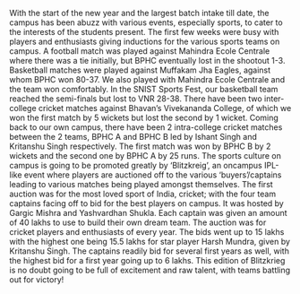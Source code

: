 <!-- TITLE: Striker -->
<!-- SUBTITLE: -->

With the start of the new year and the largest batch intake till date, the campus
has been abuzz with various events, especially sports, to cater to the interests of
the students present. The first few weeks were busy with players and enthusiasts
giving inductions for the various sports teams on campus.
A football match was played against Mahindra Ecole Centrale where there was
a tie initially, but BPHC eventually lost in the shootout 1-3. Basketball matches were
played against Muffakam Jha Eagles, against whom BPHC won 80-37. We also
played with Mahindra Ecole Centrale and the team won comfortably. In the SNIST
Sports Fest, our basketball team reached the semi-finals but lost to VNR 28-38.
There have been two inter-college cricket matches against Bhavan’s Vivekananda
College, of which we won the first match by 5 wickets but lost the second by 1
wicket.
Coming back to our own campus, there have been 2 intra-college cricket matches
between the 2 teams, BPHC A and BPHC B led by Ishant Singh and Kritanshu Singh
respectively. The first match was won by BPHC B by 2 wickets and the second one
by BPHC A by 25 runs. The sports culture on campus is going to
be promoted greatly by ‘Blitzkreig’, an oncampus IPL-like event where players are
auctioned off to the various ‘buyers’/captains leading to various matches being
played amongst themselves. The first auction was for the most loved sport of India,
cricket; with the four team captains facing off to bid for the best players on campus. It 
was hosted by Gargic Mishra and Yashvardhan Shukla. Each captain was given
an amount of 40 lakhs to use to build their own dream team.
The auction was for cricket players and enthusiasts of every year. The bids went
up to 15 lakhs with the highest one being 15.5 lakhs for star player Harsh Mundra,
given by Kritanshu Singh. The captains readily bid for several first years as well,
with the highest bid for a first year going up to 6 lakhs.
This edition of Blitzkrieg is no doubt going to be full of excitement and raw talent, with
teams battling out for victory!